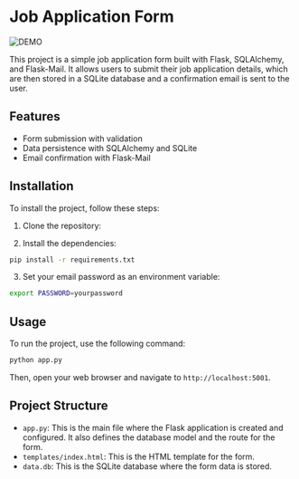 # Job Application Form
![DEMO](https://i.imgur.com/isrocMU.gif)

This project is a simple job application form built with Flask, SQLAlchemy, and Flask-Mail. It allows users to submit their job application details, which are then stored in a SQLite database and a confirmation email is sent to the user.

## Features

- Form submission with validation
- Data persistence with SQLAlchemy and SQLite
- Email confirmation with Flask-Mail

## Installation

To install the project, follow these steps:

1. Clone the repository:

2. Install the dependencies:
```bash
pip install -r requirements.txt
```
3. Set your email password as an environment variable:
```bash
export PASSWORD=yourpassword
```
## Usage

To run the project, use the following command:
```bash
python app.py
```
Then, open your web browser and navigate to `http://localhost:5001`.
## Project Structure
- `app.py`: This is the main file where the Flask application is created and configured. It also defines the database model and the route for the form.
- `templates/index.html`: This is the HTML template for the form.
- `data.db`: This is the SQLite database where the form data is stored.


